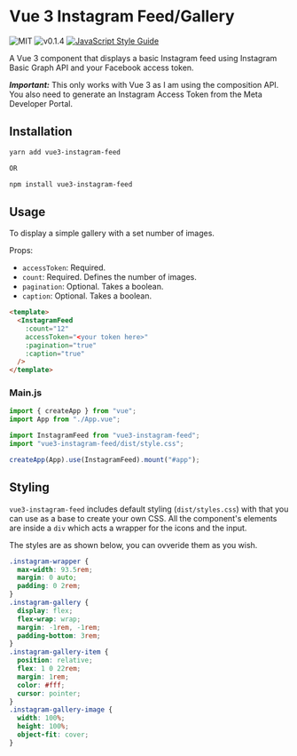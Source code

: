 # Vue 3 Instagram Feed/Gallery

![MIT](https://img.shields.io/badge/license-MIT-green)
![v0.1.4](https://img.shields.io/badge/release-v0.1.4-blue)
[![JavaScript Style Guide](https://img.shields.io/badge/code_style-standard-brightgreen.svg)](https://standardjs.com)

A Vue 3 component that displays a basic Instagram feed using Instagram Basic Graph API and your Facebook access token.

**_Important:_** This only works with Vue 3 as I am using the composition API. You also need to generate an Instagram Access Token from the Meta Developer Portal.

## Installation

```bash
yarn add vue3-instagram-feed

OR

npm install vue3-instagram-feed
```

## Usage

To display a simple gallery with a set number of images.

Props:

- `accessToken`: Required.
- `count`: Required. Defines the number of images.
- `pagination`: Optional. Takes a boolean.
- `caption`: Optional. Takes a boolean.

```html
<template>
  <InstagramFeed
    :count="12"
    accessToken="<your token here>"
    :pagination="true"
    :caption="true"
  />
</template>
```

### Main.js

```js
import { createApp } from "vue";
import App from "./App.vue";

import InstagramFeed from "vue3-instagram-feed";
import "vue3-instagram-feed/dist/style.css";

createApp(App).use(InstagramFeed).mount("#app");
```

## Styling

`vue3-instagram-feed` includes default styling (`dist/styles.css`) with that you can use as a base to create your own CSS.
All the component's elements are inside a `div` which acts a wrapper for the icons and the input.

The styles are as shown below, you can ovveride them as you wish.

```css
.instagram-wrapper {
  max-width: 93.5rem;
  margin: 0 auto;
  padding: 0 2rem;
}
.instagram-gallery {
  display: flex;
  flex-wrap: wrap;
  margin: -1rem, -1rem;
  padding-bottom: 3rem;
}
.instagram-gallery-item {
  position: relative;
  flex: 1 0 22rem;
  margin: 1rem;
  color: #fff;
  cursor: pointer;
}
.instagram-gallery-image {
  width: 100%;
  height: 100%;
  object-fit: cover;
}
```
